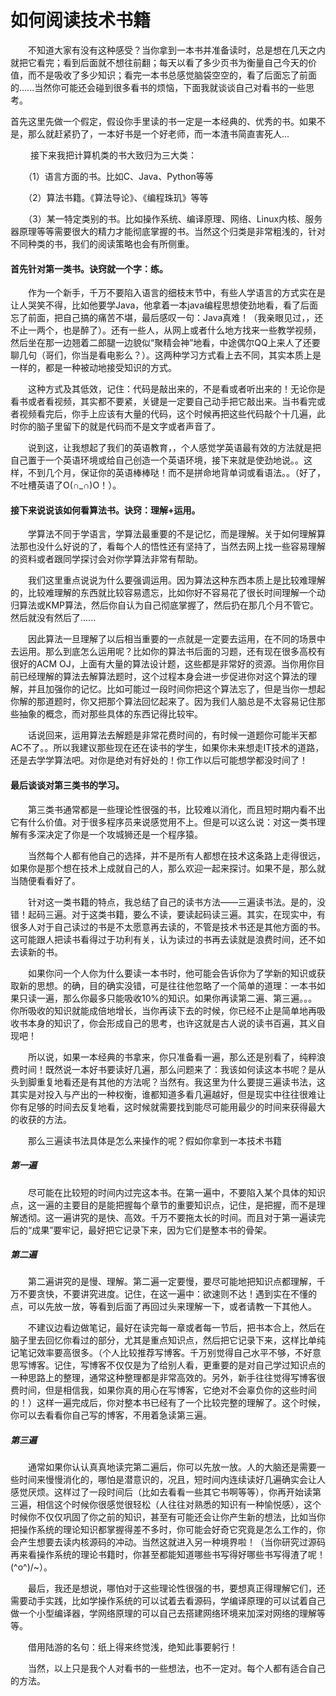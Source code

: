 # 如何阅读技术书籍
　　不知道大家有没有这种感受？当你拿到一本书并准备读时，总是想在几天之内就把它看完；看到后面就不想往前翻；每天以看了多少页书为衡量自己今天的价值，而不是吸收了多少知识；看完一本书总感觉脑袋空空的，看了后面忘了前面的......当然你可能还会碰到很多看书的烦恼，下面我就谈谈自己对看书的一些思考。

首先这里先做一个假定，假设你手里读的书一定是一本经典的、优秀的书。如果不是，那么就赶紧扔了，一本好书是一个好老师，而一本渣书简直害死人...

　　     接下来我把计算机类的书大致归为三大类：

　　（1）语言方面的书。比如C、Java、Python等等

　　（2）算法书籍。《算法导论》、《编程珠玑》等等

　　（3）某一特定类别的书。比如操作系统、编译原理、网络、Linux内核、服务器原理等等需要很大的精力才能彻底掌握的书。当然这个归类是非常粗浅的，针对不同种类的书，我们的阅读策略也会有所侧重。

#### 首先针对第一类书。诀窍就一个字：练。
　　作为一个新手，千万不要陷入语言的细枝末节中，有些人学语言的方式实在是让人哭笑不得，比如他要学Java，他拿着一本java编程思想使劲地看，看了后面忘了前面，把自己搞的痛苦不堪，最后感叹一句：Java真难！（我亲眼见过，，还不止一两个，也是醉了）。还有一些人，从网上或者什么地方找来一些教学视频，然后坐在那一边翘着二郎腿一边貌似“聚精会神”地看，中途偶尔QQ上来人了还要聊几句（哥们，你当是看电影么？）。这两种学习方式看上去不同，其实本质上是一样的，都是一种被动地接受知识的方式。

　　这种方式及其低效，记住：代码是敲出来的，不是看或者听出来的！无论你是看书或者看视频，其实都不要紧，关键是一定要自己动手把它敲出来。当书看完或者视频看完后，你手上应该有大量的代码，这个时候再把这些代码敲个十几遍，此时你的脑子里留下的就是代码而不是文字或者声音了。

　　说到这，让我想起了我们的英语教育，，个人感觉学英语最有效的方法就是把自己置于一个英语环境或给自己创造一个英语环境，接下来就是使劲地说。。这样，不到几个月，保证你的英语棒棒哒！而不是拼命地背单词或看语法。。（好了，不吐槽英语了O(∩_∩)O！）。

#### 接下来说说该如何看算法书。诀窍：理解+运用。
　　学算法不同于学语言，学算法最重要的不是记忆，而是理解。关于如何理解算法那也没什么好说的了，看每个人的悟性还有坚持了，当然去网上找一些容易理解的资料或者跟同学探讨会对你学算法非常有帮助。

　　我们这里重点说说为什么要强调运用。因为算法这种东西本质上是比较难理解的，比较难理解的东西就比较容易遗忘，比如你好不容易花了很长时间理解一个动归算法或KMP算法，然后你自认为自己彻底掌握了，然后扔在那几个月不管它。然后就没有然后了......

　　因此算法一旦理解了以后相当重要的一点就是一定要去运用，在不同的场景中去运用。那么到底怎么运用呢？比如你的算法书后面的习题，还有现在很多高校有很好的ACM OJ，上面有大量的算法设计题，这些都是非常好的资源。当你用你目前已经理解的算法去解算法题时，这个过程本身会进一步促进你对这个算法的理解，并且加强你的记忆。比如可能过一段时间你把这个算法忘了，但是当你一想起你解的那道题时，你又把那个算法回忆起来了。因为我们人脑总是不太容易记住那些抽象的概念，而对那些具体的东西记得比较牢。

　　话说回来，运用算法去解题是非常花费时间的，有时候一道题你可能半天都AC不了。。所以我建议那些现在还在读书的学生，如果你未来想走IT技术的道路，还是去学学算法吧。对你是绝对有好处的！你工作以后可能想学都没时间了！

#### 最后谈谈对第三类书的学习。
　　第三类书通常都是一些理论性很强的书，比较难以消化，而且短时期内看不出它有什么价值。对于很多程序员来说感觉用不上。但是可以这么说：对这一类书理解有多深决定了你是一个攻城狮还是一个程序猿。

　　当然每个人都有他自己的选择，并不是所有人都想在技术这条路上走得很远，如果你是那个想在技术上成就自己的人，那么欢迎一起来探讨。如果不是，那么就当随便看看好了。

　　针对这一类书籍的特点，我总结了自己的读书方法——三遍读书法。是的，没错！起码三遍。对于这类书籍，要么不读，要读起码读三遍。其实，在现实中，有很多人对于自己读过的书是不太愿意再去读的，不管是技术书还是其他方面的书。这可能跟人把读书看得过于功利有关，认为读过的书再去读就是浪费时间，还不如去读新的书。

　　如果你问一个人你为什么要读一本书时，他可能会告诉你为了学新的知识或获取新的思想。的确，目的确实没错，可是往往他忽略了一个简单的道理：一本书如果只读一遍，那么你最多只能吸收10%的知识。如果你再读第二遍、第三遍。。。你所吸收的知识就能成倍地增长，当你再读下去的时候，你已经不止是简单地再吸收书本身的知识了，你会形成自己的思考，也许这就是古人说的读书百遍，其义自现吧！

　　所以说，如果一本经典的书拿来，你只准备看一遍，那么还是别看了，纯粹浪费时间！既然说一本好书要读好几遍，那么问题来了：我该如何读这本书呢？是从头到脚重复地看还是有其他的方法呢？当然有。我这里为什么要提三遍读书法，这其实是对投入与产出的一种权衡，谁都知道多看几遍越好，但是现实中往往很难让你有足够的时间去反复地看，这时候就需要找到能尽可能用最少的时间来获得最大的收获的方法。

　　那么三遍读书法具体是怎么来操作的呢？假如你拿到一本技术书籍

##### 第一遍

　　尽可能在比较短的时间内过完这本书。在第一遍中，不要陷入某个具体的知识点，这一遍的主要目的是能把握每个章节的重要知识点，记住，是把握，而不是理解透彻。这一遍讲究的是快、高效。千万不要拖太长的时间。而且对于第一遍读完后的“成果”要牢记，最好把它记录下来，因为它们是整本书的骨架。

##### 第二遍

　　第二遍讲究的是慢、理解。第二遍一定要慢，要尽可能地把知识点都理解，千万不要贪快，不要讲究进度。记住，在这一遍中：欲速则不达！遇到实在不懂的点，可以先放一放，等看到后面了再回过头来理解一下，或者请教一下其他人。

　　不建议边看边做笔记，最好在读完每一章或者每一节后，把书本合上，然后在脑子里去回忆你看过的部分，尤其是重点知识点，然后把它记录下来，这样比单纯记笔记效率要高很多。（个人比较推荐写博客。千万别觉得自己水平不够，不好意思写博客。记住，写博客不仅仅是为了给别人看，更重要的是对自己学过知识点的一种思路上的整理，通常这种整理都是非常高效的。另外，新手往往觉得写博客很费时间，但是相信我，如果你真的用心在写博客，它绝对不会辜负你的这些时间的！）这样一遍完成后，你对整本书已经有了一个比较完整的理解了。这个时候，你可以去看看你自己写的博客，不用着急读第三遍。

##### 第三遍
　　通常如果你认认真真地读完第二遍后，你可以先放一放。人的大脑还是需要一些时间来慢慢消化的，哪怕是潜意识的，况且，短时间内连续读好几遍确实会让人感觉厌烦。这样过了一段时间后（比如去看看一些其它书啊等等），你再开始读第三遍，相信这个时候你很感觉很轻松（人往往对熟悉的知识有一种愉悦感），这个时候你不仅仅巩固了你之前的知识，甚至有可能还会让你产生新的想法，比如当你把操作系统的理论知识都掌握得差不多时，你可能会好奇它究竟是怎么工作的，你会产生想要去读内核源码的冲动。当然这就进入另一种境界啦！（当你研究过源码再来看操作系统的理论书籍时，你甚至都能知道哪些书写得好哪些书写得渣了呢！\(^o^)/~）。

　　最后，我还是想说，哪怕对于这些理论性很强的书，要想真正得理解它们，还需要动手实践，比如学操作系统的可以试着去看源码，学编译原理的可以试着自己做一个小型编译器，学网络原理的可以自己去搭建网络环境来加深对网络的理解等等。

　　借用陆游的名句：纸上得来终觉浅，绝知此事要躬行！

　　当然，以上只是我个人对看书的一些想法，也不一定对。每个人都有适合自己的方法。

